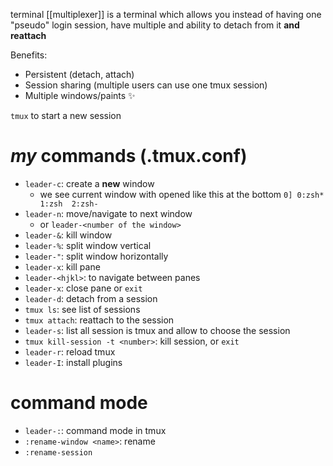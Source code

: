 terminal [[multiplexer]] is a terminal which allows you instead of having one "pseudo" login session, have multiple and ability to detach from it **and reattach**

Benefits:
- Persistent (detach, attach)
- Session sharing (multiple users can use one tmux session)
- Multiple windows/paints ✨


`tmux` to start a new session

# *my* commands (.tmux.conf)
- `leader-c`: create a **new** window
	- we see current window with opened like this at the bottom `0] 0:zsh* 1:zsh  2:zsh-`
- `leader-n`: move/navigate to next window
	- or `leader-<number of the window>`
- `leader-&`: kill window
- `leader-%`: split window vertical
- `leader-"`: split window horizontally
- `leader-x`: kill pane
- `leader-<hjkl>`: to navigate between panes
- `leader-x`: close pane or `exit`
- `leader-d`: detach from a session
- `tmux ls`: see list of sessions
- `tmux attach`: reattach to the session
- `leader-s`: list all session is tmux and allow to choose the session
- `tmux kill-session -t <number>`: kill session, or `exit`
- `leader-r`: reload tmux
- `leader-I`: install plugins


# command mode
- `leader-:`: command mode in tmux
- `:rename-window <name>`: rename
- `:rename-session`


